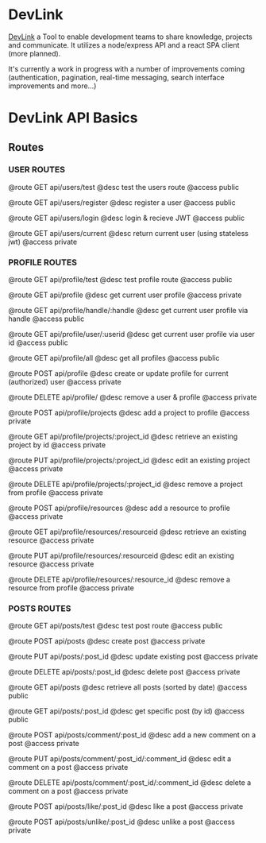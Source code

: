 # DevLink

[DevLink](https://devlink-api.herokuapp.com/) a Tool to enable development teams to share knowledge, projects and communicate. It utilizes a node/express API and a react SPA client (more planned).

It's currently a work in progress with a number of improvements coming (authentication, pagination, real-time messaging, search interface improvements and more...)

# DevLink API Basics

## Routes

### USER ROUTES

@route GET api/users/test
@desc test the users route
@access public

@route GET api/users/register
@desc register a user
@access public

@route GET api/users/login
@desc login & recieve JWT
@access public

@route GET api/users/current
@desc return current user (using stateless jwt)
@access private

### PROFILE ROUTES

@route GET api/profile/test
@desc test profile route
@access public

@route GET api/profile
@desc get current user profile
@access private

@route GET api/profile/handle/:handle
@desc get current user profile via handle
@access public

@route GET api/profile/user/:userid
@desc get current user profile via user id
@access public

@route GET api/profile/all
@desc get all profiles
@access public

@route POST api/profile
@desc create or update profile for current (authorized) user
@access private

@route DELETE api/profile/
@desc remove a user & profile
@access private

@route POST api/profile/projects
@desc add a project to profile
@access private

@route GET api/profile/projects/:project_id
@desc retrieve an existing project by id
@access private

@route PUT api/profile/projects/:project_id
@desc edit an existing project
@access private

@route DELETE api/profile/projects/:project_id
@desc remove a project from profile
@access private

@route POST api/profile/resources
@desc add a resource to profile
@access private

@route GET api/profile/resources/:resourceid
@desc retrieve an existing resource
@access private

@route PUT api/profile/resources/:resourceid
@desc edit an existing resource
@access private

@route DELETE api/profile/resources/:resource_id
@desc remove a resource from profile
@access private

### POSTS ROUTES

@route GET api/posts/test
@desc test post route
@access public

@route POST api/posts
@desc create post
@access private

@route PUT api/posts/:post_id
@desc update existing post
@access private

@route DELETE api/posts/:post_id
@desc delete post
@access private

@route GET api/posts
@desc retrieve all posts (sorted by date)
@access public

@route GET api/posts/:post_id
@desc get specific post (by id)
@access public

@route POST api/posts/comment/:post_id
@desc add a new comment on a post
@access private

@route PUT api/posts/comment/:post_id/:comment_id
@desc edit a comment on a post
@access private

@route DELETE api/posts/comment/:post_id/:comment_id
@desc delete a comment on a post
@access private

@route POST api/posts/like/:post_id
@desc like a post
@access private

@route POST api/posts/unlike/:post_id
@desc unlike a post
@access private
